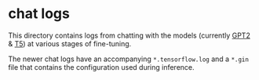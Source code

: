 # chat logs

This directory contains logs from chatting with the models (currently [GPT2] &
[T5]) at various stages of fine-tuning.

The newer chat logs have an accompanying `*.tensorflow.log` and a `*.gin` file
that contains the configuration used during inference.

[gpt2]: https://www.ceid.upatras.gr/webpages/faculty/zaro/teaching/alg-ds/PRESENTATIONS/PAPERS/2019-Radford-et-al_Language-Models-Are-Unsupervised-Multitask-%20Learners.pdf
[t5]: https://arxiv.org/abs/1910.10683
